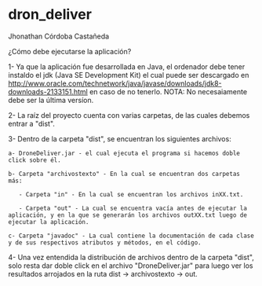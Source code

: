 # dron_deliver
Jhonathan Córdoba Castañeda

¿Cómo debe ejecutarse la aplicación?
 
 1- Ya que la aplicación fue desarrollada en Java, el ordenador debe tener instaldo el jdk (Java SE Development Kit) el cual puede ser descargado en http://www.oracle.com/technetwork/java/javase/downloads/jdk8-downloads-2133151.html en caso de no tenerlo. NOTA: No necesaiamente debe ser la última versíon.
 
 2- La raíz del proyecto cuenta con varias carpetas, de las cuales debemos entrar a "dist".
 
 3- Dentro de la carpeta "dist", se encuentran los siguientes archivos:
 
    a- DroneDeliver.jar - el cual ejecuta el programa si hacemos doble click sobre él.
    
    b- Carpeta "archivostexto" - En la cual se encuentran dos carpetas más:
    
       - Carpeta "in" - En la cual se encuentran los archivos inXX.txt.
       
       - Carpeta "out" - La cual se encuentra vacía antes de ejecutar la aplicación, y en la que se generarán los archivos outXX.txt luego de ejecutar la aplicación.
       
    c- Carpeta "javadoc" - La cual contiene la documentación de cada clase y de sus respectivos atributos y métodos, en el código.
    
 4- Una vez entendida la distribución de archivos dentro de la carpeta "dist", solo resta dar doble click en el archivo "DroneDeliver.jar" para luego ver los resultados arrojados en la ruta dist -> archivostexto -> out.
